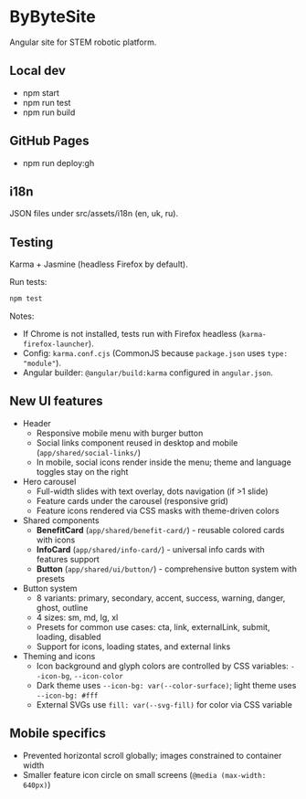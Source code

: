 # ByByteSite

Angular site for STEM robotic platform.

## Local dev
- npm start
- npm run test
- npm run build

## GitHub Pages
- npm run deploy:gh

## i18n
JSON files under src/assets/i18n (en, uk, ru).

## Testing
Karma + Jasmine (headless Firefox by default).

Run tests:

```bash
npm test
```

Notes:
- If Chrome is not installed, tests run with Firefox headless (`karma-firefox-launcher`).
- Config: `karma.conf.cjs` (CommonJS because `package.json` uses `type: "module"`).
- Angular builder: `@angular/build:karma` configured in `angular.json`.

## New UI features

- Header
  - Responsive mobile menu with burger button
  - Social links component reused in desktop and mobile (`app/shared/social-links/`)
  - In mobile, social icons render inside the menu; theme and language toggles stay on the right
- Hero carousel
  - Full-width slides with text overlay, dots navigation (if >1 slide)
  - Feature cards under the carousel (responsive grid)
  - Feature icons rendered via CSS masks with theme-driven colors
- Shared components
  - **BenefitCard** (`app/shared/benefit-card/`) - reusable colored cards with icons
  - **InfoCard** (`app/shared/info-card/`) - universal info cards with features support
  - **Button** (`app/shared/ui/button/`) - comprehensive button system with presets
- Button system
  - 8 variants: primary, secondary, accent, success, warning, danger, ghost, outline
  - 4 sizes: sm, md, lg, xl
  - Presets for common use cases: cta, link, externalLink, submit, loading, disabled
  - Support for icons, loading states, and external links
- Theming and icons
  - Icon background and glyph colors are controlled by CSS variables: `--icon-bg`, `--icon-color`
  - Dark theme uses `--icon-bg: var(--color-surface)`; light theme uses `--icon-bg: #fff`
  - External SVGs use `fill: var(--svg-fill)` for color via CSS variable

## Mobile specifics

- Prevented horizontal scroll globally; images constrained to container width
- Smaller feature icon circle on small screens (`@media (max-width: 640px)`)
